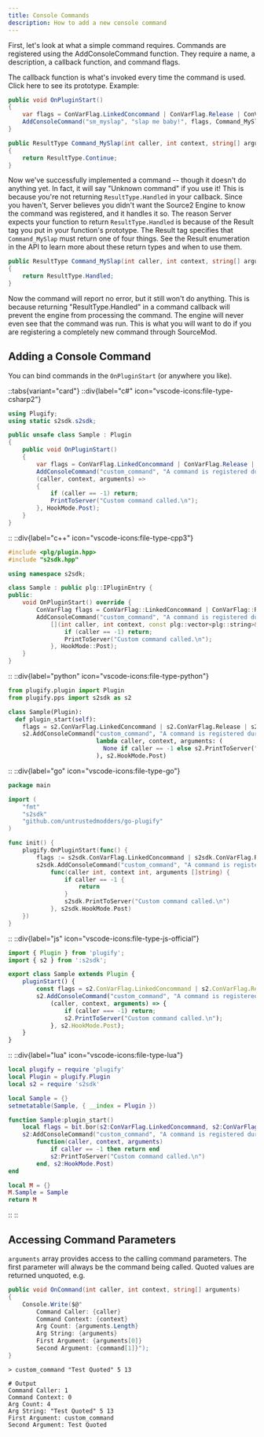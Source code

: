 ```yaml
---
title: Console Commands
description: How to add a new console command
---
```


First, let's look at what a simple command requires. Commands are registered using the AddConsoleCommand function. They require a name, a description, a callback function, and command flags.

The callback function is what's invoked every time the command is used. Click here to see its prototype. Example:

```csharp
public void OnPluginStart()
{
    var flags = ConVarFlag.LinkedConcommand | ConVarFlag.Release | ConVarFlag.ClientCanExecute;
    AddConsoleCommand("sm_myslap", "slap me baby!", flags, Command_MySlap);
}

public ResultType Command_MySlap(int caller, int context, string[] arguments)
{
    return ResultType.Continue;
}
```

Now we've successfully implemented a command -- though it doesn't do anything yet. 
In fact, it will say "Unknown command" if you use it! This is because you're not returning `ResultType.Handled` in your callback.
Since you haven't, Server believes you didn't want the Source2 Engine to know the command was registered, and it handles it so. 
The reason Server expects your function to return `ResultType.Handled` is because of the Result tag you put in your function's prototype. 
The Result tag specifies that `Command_MySlap` must return one of four things. See the Result enumeration in the API to learn more about these return types and when to use them.

```csharp
public ResultType Command_MySlap(int caller, int context, string[] arguments)
{
    return ResultType.Handled;
}
```

Now the command will report no error, but it still won't do anything. This is because returning "ResultType.Handled" in a command callback will prevent the engine from processing the command.
The engine will never even see that the command was run. This is what you will want to do if you are registering a completely new command through SourceMod.

## Adding a Console Command

You can bind commands in the `OnPluginStart` (or anywhere you like).

::tabs{variant="card"}
  ::div{label="c#" icon="vscode-icons:file-type-csharp2"}
  ```csharp
  using Plugify;
  using static s2sdk.s2sdk;
  
  public unsafe class Sample : Plugin
  {
      public void OnPluginStart()
      {
          var flags = ConVarFlag.LinkedConcommand | ConVarFlag.Release | ConVarFlag.ClientCanExecute;
          AddConsoleCommand("custom_command", "A command is registered during OnPluginStart", flags, 
          (caller, context, arguments) =>
          {
              if (caller == -1) return;
              PrintToServer("Custom command called.\n");
          }, HookMode.Post);
      }
  }
  ```
  ::
  ::div{label="c++" icon="vscode-icons:file-type-cpp3"}
  ```cpp
  #include <plg/plugin.hpp>
  #include "s2sdk.hpp"
  
  using namespace s2sdk;
  
  class Sample : public plg::IPluginEntry {
  public:  
      void OnPluginStart() override {
          ConVarFlag flags = ConVarFlag::LinkedConcommand | ConVarFlag::Release | ConVarFlag::ClientCanExecute;
          AddConsoleCommand("custom_command", "A command is registered during OnPluginStart", flags, 
              [](int caller, int context, const plg::vector<plg::string>& arguments) -> void {
                  if (caller == -1) return;
                  PrintToServer("Custom command called.\n");
              }, HookMode::Post);
      }
  }
  ```
  ::
  ::div{label="python" icon="vscode-icons:file-type-python"}
  ```python
  from plugify.plugin import Plugin
  from plugify.pps import s2sdk as s2
  
  class Sample(Plugin):
    def plugin_start(self):
      flags = s2.ConVarFlag.LinkedConcommand | s2.ConVarFlag.Release | s2.ConVarFlag.ClientCanExecute
      s2.AddConsoleCommand("custom_command", "A command is registered during OnPluginStart", flags,
                           lambda caller, context, arguments: (
                             None if caller == -1 else s2.PrintToServer("Custom command called.\n")
                           ), s2.HookMode.Post)
  ```
  ::
  ::div{label="go" icon="vscode-icons:file-type-go"}
  ```go
  package main

  import (
      "fmt"
      "s2sdk"
      "github.com/untrustedmodders/go-plugify"
  )
  
  func init() {
      plugify.OnPluginStart(func() {
          flags := s2sdk.ConVarFlag.LinkedConcommand | s2sdk.ConVarFlag.Release | s2sdk.ConVarFlag.ClientCanExecute
          s2sdk.AddConsoleCommand("custom_command", "A command is registered during OnPluginStart", flags,
              func(caller int, context int, arguments []string) {
                  if caller == -1 {
                      return
                  }
                  s2sdk.PrintToServer("Custom command called.\n")
              }, s2sdk.HookMode.Post)
      })
  }
  ```
  ::
  ::div{label="js" icon="vscode-icons:file-type-js-official"}
  ```js
  import { Plugin } from 'plugify';
  import { s2 } from ':s2sdk';

  export class Sample extends Plugin {
      pluginStart() {
          const flags = s2.ConVarFlag.LinkedConcommand | s2.ConVarFlag.Release | s2.ConVarFlag.ClientCanExecute;
          s2.AddConsoleCommand("custom_command", "A command is registered during OnPluginStart", flags,
              (caller, context, arguments) => {
                  if (caller === -1) return;
                  s2.PrintToServer("Custom command called.\n");
              }, s2.HookMode.Post);
      }
  }
  ```
  ::
  ::div{label="lua" icon="vscode-icons:file-type-lua"}
  ```lua
  local plugify = require 'plugify'
  local Plugin = plugify.Plugin
  local s2 = require 's2sdk'
  
  local Sample = {}
  setmetatable(Sample, { __index = Plugin })
  
  function Sample:plugin_start()
      local flags = bit.bor(s2:ConVarFlag.LinkedConcommand, s2:ConVarFlag.Release, s2:ConVarFlag.ClientCanExecute)
      s2:AddConsoleCommand("custom_command", "A command is registered during OnPluginStart", flags,
          function(caller, context, arguments)
              if caller == -1 then return end
              s2:PrintToServer("Custom command called.\n")
          end, s2:HookMode.Post)
  end
  
  local M = {}
  M.Sample = Sample
  return M
  ```
  ::
::

## Accessing Command Parameters

`arguments` array provides access to the calling command parameters. The first parameter will always be the command being called. Quoted values are returned unquoted, e.g.

```csharp
public void OnCommand(int caller, int context, string[] arguments)
{
    Console.Write($@"
        Command Caller: {caller}
        Command Context: {context}
        Arg Count: {arguments.Length}
        Arg String: {arguments}
        First Argument: {arguments[0]}
        Second Argument: {command[1]}");
}
```

```shell
> custom_command "Test Quoted" 5 13

# Output
Command Caller: 1
Command Context: 0
Arg Count: 4
Arg String: "Test Quoted" 5 13
First Argument: custom_command
Second Argument: Test Quoted
```
